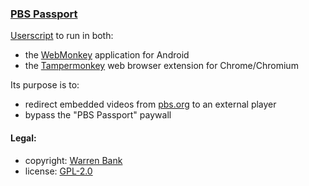### [PBS Passport](https://github.com/warren-bank/crx-pbs-passport/tree/webmonkey-userscript/es6)

[Userscript](https://github.com/warren-bank/crx-pbs-passport/raw/webmonkey-userscript/es6/webmonkey-userscript/PBS-Passport.user.js) to run in both:
* the [WebMonkey](https://github.com/warren-bank/Android-WebMonkey) application for Android
* the [Tampermonkey](https://chrome.google.com/webstore/detail/tampermonkey/dhdgffkkebhmkfjojejmpbldmpobfkfo) web browser extension for Chrome/Chromium

Its purpose is to:
* redirect embedded videos from [pbs.org](https://www.pbs.org/) to an external player
* bypass the "PBS Passport" paywall

#### Legal:

* copyright: [Warren Bank](https://github.com/warren-bank)
* license: [GPL-2.0](https://www.gnu.org/licenses/old-licenses/gpl-2.0.txt)
